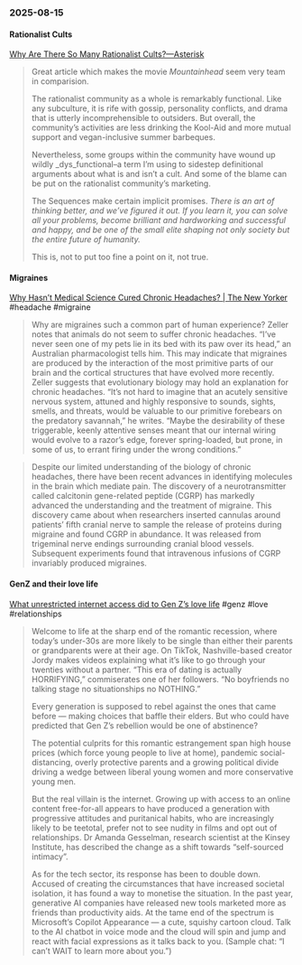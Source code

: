 ### 2025-08-15
#### Rationalist Cults
[Why Are There So Many Rationalist Cults?—Asterisk](https://asteriskmag.com/issues/11/why-are-there-so-many-rationalist-cults)

> Great article which makes the movie _Mountainhead_ seem very team in comparision.
> 
> The rationalist community as a whole is remarkably functional. Like any subculture, it is rife with gossip, personality conflicts, and drama that is utterly incomprehensible to outsiders. But overall, the community’s activities are less drinking the Kool-Aid and more mutual support and vegan-inclusive summer barbeques. 
> 
> Nevertheless, some groups within the community have wound up wildly _dys_functional–a term I’m using to sidestep definitional arguments about what is and isn’t a cult. And some of the blame can be put on the rationalist community’s marketing.
> 
> The Sequences make certain implicit promises. _There is an art of thinking better, and we’ve figured it out. If you learn it, you can solve all your problems, become brilliant and hardworking and successful and happy, and be one of the small elite shaping not only society but the entire future of humanity._ 
> 
> This is, not to put too fine a point on it, not true.

#### Migraines
[Why Hasn’t Medical Science Cured Chronic Headaches? \| The New Yorker](https://www.newyorker.com/magazine/2025/08/18/the-headache-tom-zeller-jr-book-review?_sp=b45655f1-9e9b-4480-9585-1bdad520e29d.1755251143434) #headache #migraine

> Why are migraines such a common part of human experience? Zeller notes that animals do not seem to suffer chronic headaches. “I’ve never seen one of my pets lie in its bed with its paw over its head,” an Australian pharmacologist tells him. This may indicate that migraines are produced by the interaction of the most primitive parts of our brain and the cortical structures that have evolved more recently. Zeller suggests that evolutionary biology may hold an explanation for chronic headaches. “It’s not hard to imagine that an acutely sensitive nervous system, attuned and highly responsive to sounds, sights, smells, and threats, would be valuable to our primitive forebears on the predatory savannah,” he writes. “Maybe the desirability of these triggerable, keenly attentive senses meant that our internal wiring would evolve to a razor’s edge, forever spring-loaded, but prone, in some of us, to errant firing under the wrong conditions.”

> Despite our limited understanding of the biology of chronic headaches, there have been recent advances in identifying molecules in the brain which mediate pain. The discovery of a neurotransmitter called calcitonin gene-related peptide (CGRP) has markedly advanced the understanding and the treatment of migraine. This discovery came about when researchers inserted cannulas around patients’ fifth cranial nerve to sample the release of proteins during migraine and found CGRP in abundance. It was released from trigeminal nerve endings surrounding cranial blood vessels. Subsequent experiments found that intravenous infusions of CGRP invariably produced migraines.

#### GenZ and their love life
[What unrestricted internet access did to Gen Z’s love life](https://on.ft.com/4mcLwL8) #genz #love #relationships

> Welcome to life at the sharp end of the romantic recession, where today’s under-30s are more likely to be single than either their parents or grandparents were at their age. On TikTok, Nashville-based creator Jordy makes videos explaining what it’s like to go through your twenties without a partner. “This era of dating is actually HORRIFYING,” commiserates one of her followers. “No boyfriends no talking stage no situationships no NOTHING.”
> 
> Every generation is supposed to rebel against the ones that came before — making choices that baffle their elders. But who could have predicted that Gen Z’s rebellion would be one of abstinence?
> 
> The potential culprits for this romantic estrangement span high house prices (which force young people to live at home), pandemic social-distancing, overly protective parents and a growing political divide driving a wedge between liberal young women and more conservative young men.
> 
> But the real villain is the internet. Growing up with access to an online content free-for-all appears to have produced a generation with progressive attitudes and puritanical habits, who are increasingly likely to be teetotal, prefer not to see nudity in films and opt out of relationships. Dr Amanda Gesselman, research scientist at the Kinsey Institute, has described the change as a shift towards “self-sourced intimacy”.
> 
> As for the tech sector, its response has been to double down. Accused of creating the circumstances that have increased societal isolation, it has found a way to monetise the situation. In the past year, generative AI companies have released new tools marketed more as friends than productivity aids. At the tame end of the spectrum is Microsoft’s Copilot Appearance — a cute, squishy cartoon cloud. Talk to the AI chatbot in voice mode and the cloud will spin and jump and react with facial expressions as it talks back to you. (Sample chat: “I can’t WAIT to learn more about you.”)

